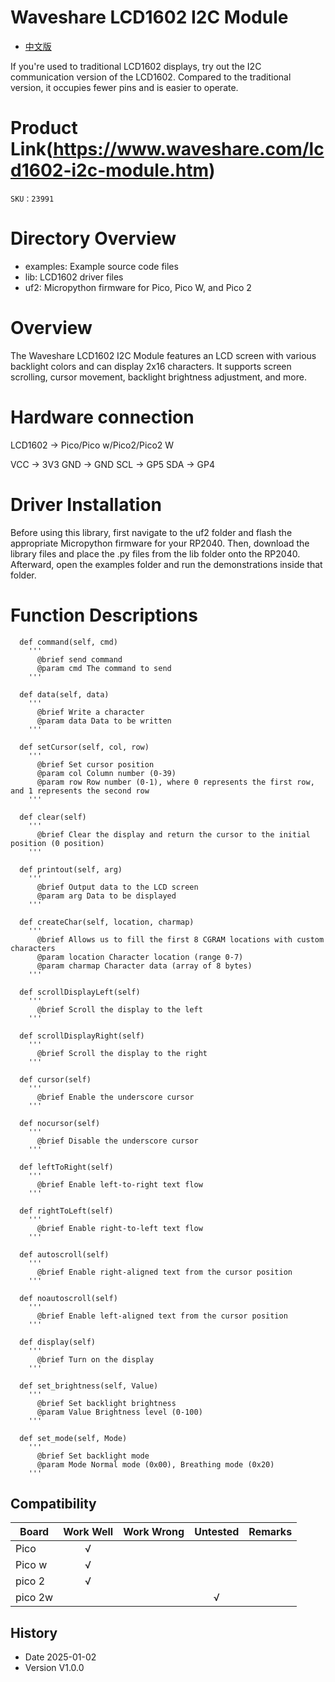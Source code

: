 # Waveshare LCD1602 I2C Module

- [中文版](./README_CN.md)

If you're used to traditional LCD1602 displays, try out the I2C communication version of the LCD1602. Compared to the traditional version, it occupies fewer pins and is easier to operate.

# Product Link(https://www.waveshare.com/lcd1602-i2c-module.htm)

    SKU：23991

# Directory Overview
* examples: Example source code files
* lib: LCD1602 driver files
* uf2: Micropython firmware for Pico, Pico W, and Pico 2

# Overview

The Waveshare LCD1602 I2C Module features an LCD screen with various backlight colors and can display 2x16 characters. It supports screen scrolling, cursor movement, backlight brightness adjustment, and more.

# Hardware connection
LCD1602 	-> Pico/Pico w/Pico2/Pico2 W

VCC 	-> 3V3
GND  	-> GND
SCL 	-> GP5
SDA 	-> GP4

# Driver Installation

Before using this library, first navigate to the uf2 folder and flash the appropriate Micropython firmware for your RP2040. Then, download the library files and place the .py files from the lib folder onto the RP2040. Afterward, open the examples folder and run the demonstrations inside that folder.

# Function Descriptions

```MicroPython
  def command(self, cmd)
    '''
      @brief send command
      @param cmd The command to send
    '''
    
  def data(self, data)
    '''
      @brief Write a character
      @param data Data to be written
    '''

  def setCursor(self, col, row)
    '''
      @brief Set cursor position
      @param col Column number (0-39)
      @param row Row number (0-1), where 0 represents the first row, and 1 represents the second row
    '''

  def clear(self)
    '''
      @brief Clear the display and return the cursor to the initial position (0 position)
    '''

  def printout(self, arg)
    '''
      @brief Output data to the LCD screen
      @param arg Data to be displayed
    '''

  def createChar(self, location, charmap)
    '''
      @brief Allows us to fill the first 8 CGRAM locations with custom characters
      @param location Character location (range 0-7)
      @param charmap Character data (array of 8 bytes)
    '''

  def scrollDisplayLeft(self)
    '''
      @brief Scroll the display to the left
    '''

  def scrollDisplayRight(self)
    '''
      @brief Scroll the display to the right
    '''

  def cursor(self)
    '''
      @brief Enable the underscore cursor
    '''

  def nocursor(self)
    '''
      @brief Disable the underscore cursor
    '''

  def leftToRight(self)
    '''
      @brief Enable left-to-right text flow
    '''

  def rightToLeft(self)
    '''
      @brief Enable right-to-left text flow
    '''

  def autoscroll(self)
    '''
      @brief Enable right-aligned text from the cursor position
    '''

  def noautoscroll(self)
    '''
      @brief Enable left-aligned text from the cursor position
    '''

  def display(self)
    '''
      @brief Turn on the display
    '''

  def set_brightness(self, Value)
    '''
      @brief Set backlight brightness
      @param Value Brightness level (0-100)
    '''

  def set_mode(self, Mode)
    '''
      @brief Set backlight mode
      @param Mode Normal mode (0x00), Breathing mode (0x20)
    '''
```

## Compatibility

| Board     | Work Well | Work Wrong | Untested | Remarks |
| ---------	|  :-------:  | :-------: | :-------: | :-------: |
| Pico 	    |      √      |           |         	|         	|
| Pico w	  |      √  	  |           |           |         	|
| pico 2	  |      √    	|           |        	  |         	|
| pico 2w	  |           	|           |     √ 	  |         	|

## History

- Date 2025-01-02
- Version V1.0.0
